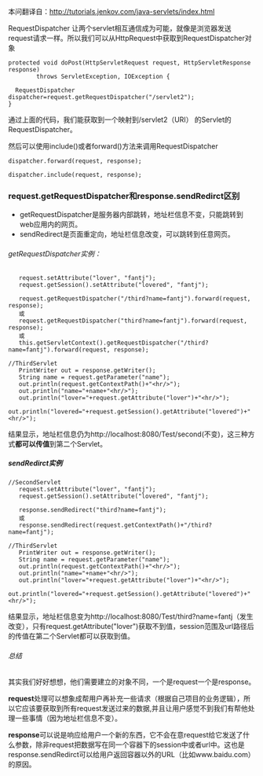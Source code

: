 本问翻译自：http://tutorials.jenkov.com/java-servlets/index.html

RequestDispatcher 让两个servlet相互通信成为可能，就像是浏览器发送request请求一样。所以我们可以从HttpRequest中获取到RequestDispatcher对象
```
protected void doPost(HttpServletRequest request, HttpServletResponse response)
        throws ServletException, IOException {

  RequestDispatcher dispatcher=request.getRequestDispatcher("/servlet2");
}
```

通过上面的代码，我们能获取到一个映射到/servlet2（URI） 的Servlet的 RequestDispatcher。

然后可以使用include()或者forward()方法来调用RequestDispatcher
```
dispatcher.forward(request, response);

dispatcher.include(request, response);
```

### request.getRequestDispatcher和response.sendRedirct区别
* getRequestDispatcher是服务器内部跳转，地址栏信息不变，只能跳转到web应用内的网页。 
* sendRedirect是页面重定向，地址栏信息改变，可以跳转到任意网页。 
###### getRequestDispatcher实例：
```
   request.setAttribute("lover", "fantj");  
   request.getSession().setAttribute("lovered", "fantj");  
  
   request.getRequestDispatcher("/third?name=fantj").forward(request, response);  
   或  
   request.getRequestDispatcher("third?name=fantj").forward(request, response);  
   或  
   this.getServletContext().getRequestDispatcher("/third?name=fantj").forward(request, response);  
```
```
//ThirdServlet  
   PrintWriter out = response.getWriter();  
   String name = request.getParameter("name");  
   out.println(request.getContextPath()+"<hr/>");  
   out.println("name="+name+"<hr/>");  
   out.println("lover="+request.getAttribute("lover")+"<hr/>");  
   out.println("lovered="+request.getSession().getAttribute("lovered")+"<hr/>");  
```
结果显示，地址栏信息仍为http://localhost:8080/Test/second(不变)，这三种方式**都可以传值**到第二个Servlet。 

##### sendRedirct实例
```
//SecondServlet
   request.setAttribute("lover", "fantj");  
   request.getSession().setAttribute("lovered", "fantj");  
  
   response.sendRedirect("third?name=fantj");  
   或  
   response.sendRedirect(request.getContextPath()+"/third?name=fantj");  
```
```
//ThirdServlet  
   PrintWriter out = response.getWriter();  
   String name = request.getParameter("name");  
   out.println(request.getContextPath()+"<hr/>");  
   out.println("name="+name+"<hr/>");  
   out.println("lover="+request.getAttribute("lover")+"<hr/>");  
   out.println("lovered="+request.getSession().getAttribute("lovered")+"<hr/>");  
```
结果显示，地址栏信息变为http://localhost:8080/Test/third?name=fantj（发生改变），只有request.getAttribute("lover")获取不到值，session范围及url路径后的传值在第二个Servlet都可以获取到值。 

###### 总结
其实我们好好想想，他们需要建立的对象不同，一个是request一个是response。

**request**处理可以想象成帮用户再补充一些请求（根据自己项目的业务逻辑），所以它应该要获取到所有request发送过来的数据,并且让用户感觉不到我们有帮他处理一些事情（因为地址栏信息不变）。

**response**可以说是响应给用户一个新的东西，它不会在意request给它发送了什么参数，除非request把数据写在同一个容器下的session中或者url中。这也是response.sendRedirct可以给用户返回容器以外的URL（比如www.baidu.com）的原因。


